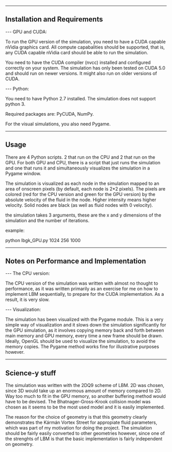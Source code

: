 -----------------------------
Installation and Requirements
-----------------------------

--- GPU and CUDA:

To run the GPU version of the simulation, you need to have a CUDA capable nVidia graphics card. All compute capabalities should be supported, that is, any CUDA capable nVidia card should be able to run the simulation.

You need to have the CUDA compiler (nvcc) installed and configured correctly on your system. The simulation has only been tested on CUDA 5.0 and should run on newer versions. It might also run on older versions of CUDA.

--- Python:

You need to have Python 2.7 installed. The simulation does not support python 3.

Required packages are: PyCUDA, NumPy.

For the visual simulations, you also need Pygame.

------
Usage
------

There are 4 Python scripts. 2 that run on the CPU and 2 that run on the GPU. For both GPU and CPU, there is a script that just runs the simulation and one that runs it and simultaneously visualizes the simulation in a Pygame window.

The simulation is visualized as each node in the simulation mapped to an area of onscreen pixels (by default, each node is 2*2 pixels). The pixels are colored (red for the CPU version and green for the GPU version) by the absolute velocity of the fluid in the node. Higher intensity means higher velocity. Solid nodes are black (as well as fluid nodes with 0 velocity).

the simulation takes 3 arguments, these are the x and y dimensions of the simulation and the number of iterations.

example:

python lbgk_GPU.py 1024 256 1000

---------------------------------------
Notes on Performance and Implementation
---------------------------------------

--- The CPU version:

The CPU version of the simulation was written with almost no thought to performance, as it was written primarily as an exercise for me on how to implement LBM sequentially, to prepare for the CUDA implementation. As a result, it is very slow.

--- Visualization:

The simulation has been visualized with the Pygame module. This is a very simple way of visualization and it slows down the simulation significantly for the GPU simulation, as it involves copying memory back and forth between main memory and GPU memory, every time a new frame should be drawn. Ideally, OpenGL should be used to visualize the simulation, to avoid the memory copies. The Pygame method works fine for illustrative purposes however.

---------------
Science-y stuff
---------------

The simulation was written with the 2DQ9 scheme of LBM. 2D was chosen, since 3D would take up an enormous amount of memory compared to 2D. Way too much to fit in the GPU memory, so another buffering method would have to be devised. The Bhatnager-Gross-Krook collision model was chosen as it seems to be the most used model and it is easily implemented.

The reason for the choice of geometry is that this geometry clearly demonstrates the Kármán Vortex Street for appropiate fluid parameters, which was part of my motivation for doing the project. The simulation should be fairly easily converted to other geometries however, since one of the strenghts of LBM is that the basic implementation is fairly independent on geometry.